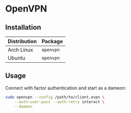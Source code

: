 # OpenVPN

## Installation

| Distribution | Package   |
| ------------ | --------- |
| Arch Linux   | `openvpn` |
| Ubuntu       | `openvpn` |

## Usage

Connect with factor authentication and start as a dameon:

```sh
sudo openvpn --config /path/to/client.ovpn \
    --auth-user-pass --auth-retry interact \
    --daemon
```
